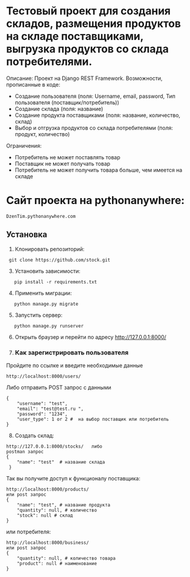 # Тестовый проект для создания складов, размещения продуктов на складе поставщиками, выгрузка продуктов со склада потребителями.

Описание:
Проект на Django REST Framework.
Возможности, прописанные в коде:
- Создание пользователя (поля: Username, email, password, Тип пользователя (поставщик/потребитель))
- Создание склада (поля: название)
- Создание продукта поставщиками (поля: название, количество, склад)
- Выбор и отгрузка продуктов со склада потребителями (поля: продукт, количество)

Ограничения:
-  Потребитель не может поставлять товар
- Поставщик не может получать товар
- Потребитель не может получить товара больше, чем имеется на складе
# Сайт проекта на pythonanywhere:

```
DzenTim.pythonanywhere.com
```
## Установка

1. Клонировать репозиторий:
 ```
  git clone https://github.com/stock.git
```
3. Установить зависимости:
```
   pip install -r requirements.txt
```
4. Применить миграции:
```
   python manage.py migrate
```
5. Запустить сервер:
```
   python manage.py runserver
```
6. Открыть браузер и перейти по адресу http://127.0.0.1:8000/

7. ### Как зарегистрировать пользователя
Пройдите по ссылке и введите необходимые данные

```
http://localhost:8000/users/
```
Либо отправить POST запрос с данными
```
{
    "username": "test",
    "email": "test@test.ru ",
    "password": "1234",
    "user_type": 1 or 2 #  на выбор поставщик или потребитель
}
```
8. Создать склад:
```
http://127.0.0.1:8000/stocks/   либо
postman запрос
{
    "name": "test"  # название склада
 }
```
Так вы получите доступ к функционалу поставщика: 
```
http://localhost:8000/products/
или post запрос
{
    "name": "test", # название продукта
    "quantity": null, # количество 
    "stock": null # склад
}
```
или потребителя:
```
http://localhost:8000/business/
или post запрос
{
    "quantity": null, # количество товара
    "product": null # наименование
}
```

